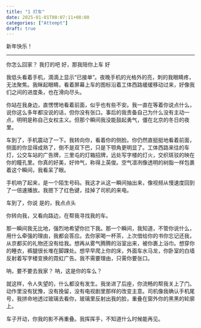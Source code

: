 ```yaml
---
title: "1 打车"
date: 2025-01-01T00:07:11+08:00
categories: ["Attempt"]
draft: true
---
```


新年快乐！

-------- 

你怎么回家？
我打的吧
好，那我陪你上车
好

我低头看着手机，滴滴上显示“已接单”。夜晚手机的光格外的亮，刺的我眼睛疼，无法聚焦。我眯起眼睛，看着屏幕上车的图标沿着工体西路缓缓移动过来，好像我们之间的进度条，也在滑向尽头。

你站在我身边，直愣愣地看着前面，似乎也有些不安。我一直在等着你说点什么，说你这么多年都没说的话，但你没有张口。事后的我责备自己为什么没有主动一点，明明是称自己女权主义。但那个瞬间我没能鼓起勇气，僵在北京的冬日的夜里。

车到了，手机震动了一下。我转向你，看着你的侧脸。你仍然直挺挺地看着前面，侧面的你显得成熟了，倒不是双下巴，只是下颚角更明显了。工体西路来往的车灯，公交车站的广告牌，三里屯的灯箱招牌，远处写字楼的灯火，交织斑驳的映在你的瞳孔里。你真的好美，好帅气，称得上英俊。空气凛冽像透明的树脂一样包裹着这个瞬间，我看呆了眼。

手机响了起来，是一个陌生号码。我这才从这一瞬间抽出来，像视频从慢速度回到了一倍速播放。我摁下了红色键，挂掉了司机的来电。

车到了，你说
是的，我点点头

你转向我，又看向路边，在帮我寻找我的车。

那一瞬间我无比地，强烈地希望你拦下我。那一个瞬间，我知道，不管你说什么，用什么牵强的理由，我都会答应。去你家喝一杯茶，上次借给你的书你忘记还我，从京都买的礼物还没有给我。想再从雾气腾腾的浴室出来，被你裹上浴巾。想穿你的睡衣，裤腿很长堆在脚踝处。想早早爬上你的床，外面车水马龙，你卧室的白墙反射着写字楼变换的霓虹广告。我不需要理由，只需你要张口。

呐，要不要去我家？
呐，这是你的车么？

就这样，令人失望的，什么都没有发生。我坐进了后座，你流畅的帮我关上了门。动作里没有犹豫，没有挽留，没有电视剧里那样的改变主意。司机像我确认手机尾号，我拼命地透过玻璃去看你，玻璃里反射出我的脸，重叠在窗外你的黑黑的轮廓上。

车子开动，你我的影不再重叠。我挥挥手，不知道什么时候能再见。